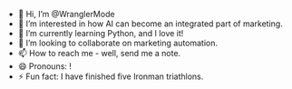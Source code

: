 - 👋 Hi, I’m @WranglerMode
- 👀 I’m interested in how AI can become an integrated part of marketing.
- 🌱 I’m currently learning Python, and I love it!
- 💞️ I’m looking to collaborate on marketing automation.
- 📫 How to reach me - well, send me a note.
- 😄 Pronouns: !
- ⚡ Fun fact: I have finished five Ironman triathlons.

<!---
WranglerMode/WranglerMode is a ✨ special ✨ repository because its `README.md` (this file) appears on your GitHub profile.
You can click the Preview link to take a look at your changes.
--->
